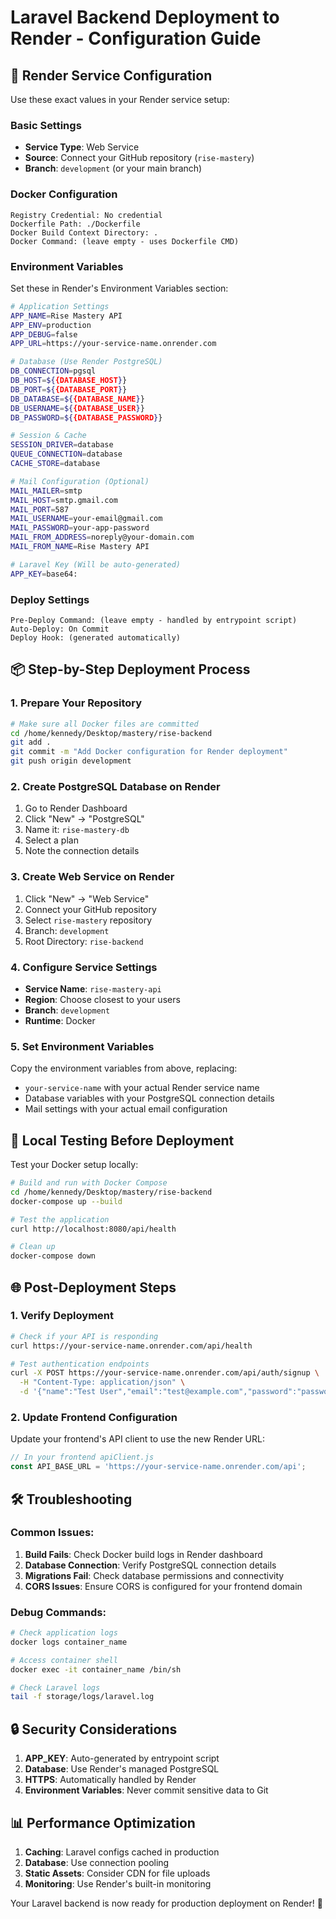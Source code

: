 # Laravel Backend Deployment to Render - Configuration Guide

## 🚀 **Render Service Configuration**

Use these exact values in your Render service setup:

### **Basic Settings**
- **Service Type**: Web Service
- **Source**: Connect your GitHub repository (`rise-mastery`)
- **Branch**: `development` (or your main branch)

### **Docker Configuration**
```
Registry Credential: No credential
Dockerfile Path: ./Dockerfile
Docker Build Context Directory: . 
Docker Command: (leave empty - uses Dockerfile CMD)
```

### **Environment Variables**
Set these in Render's Environment Variables section:

```bash
# Application Settings
APP_NAME=Rise Mastery API
APP_ENV=production
APP_DEBUG=false
APP_URL=https://your-service-name.onrender.com

# Database (Use Render PostgreSQL)
DB_CONNECTION=pgsql
DB_HOST=${{DATABASE_HOST}}
DB_PORT=${{DATABASE_PORT}}
DB_DATABASE=${{DATABASE_NAME}}
DB_USERNAME=${{DATABASE_USER}}
DB_PASSWORD=${{DATABASE_PASSWORD}}

# Session & Cache
SESSION_DRIVER=database
QUEUE_CONNECTION=database
CACHE_STORE=database

# Mail Configuration (Optional)
MAIL_MAILER=smtp
MAIL_HOST=smtp.gmail.com
MAIL_PORT=587
MAIL_USERNAME=your-email@gmail.com
MAIL_PASSWORD=your-app-password
MAIL_FROM_ADDRESS=noreply@your-domain.com
MAIL_FROM_NAME=Rise Mastery API

# Laravel Key (Will be auto-generated)
APP_KEY=base64:
```

### **Deploy Settings**
```
Pre-Deploy Command: (leave empty - handled by entrypoint script)
Auto-Deploy: On Commit
Deploy Hook: (generated automatically)
```

## 📦 **Step-by-Step Deployment Process**

### 1. **Prepare Your Repository**
```bash
# Make sure all Docker files are committed
cd /home/kennedy/Desktop/mastery/rise-backend
git add .
git commit -m "Add Docker configuration for Render deployment"
git push origin development
```

### 2. **Create PostgreSQL Database on Render**
1. Go to Render Dashboard
2. Click "New" → "PostgreSQL"
3. Name it: `rise-mastery-db`
4. Select a plan
5. Note the connection details

### 3. **Create Web Service on Render**
1. Click "New" → "Web Service"
2. Connect your GitHub repository
3. Select `rise-mastery` repository
4. Branch: `development`
5. Root Directory: `rise-backend`

### 4. **Configure Service Settings**
- **Service Name**: `rise-mastery-api`
- **Region**: Choose closest to your users
- **Branch**: `development`
- **Runtime**: Docker

### 5. **Set Environment Variables**
Copy the environment variables from above, replacing:
- `your-service-name` with your actual Render service name
- Database variables with your PostgreSQL connection details
- Mail settings with your actual email configuration

## 🔧 **Local Testing Before Deployment**

Test your Docker setup locally:

```bash
# Build and run with Docker Compose
cd /home/kennedy/Desktop/mastery/rise-backend
docker-compose up --build

# Test the application
curl http://localhost:8080/api/health

# Clean up
docker-compose down
```

## 🌐 **Post-Deployment Steps**

### 1. **Verify Deployment**
```bash
# Check if your API is responding
curl https://your-service-name.onrender.com/api/health

# Test authentication endpoints
curl -X POST https://your-service-name.onrender.com/api/auth/signup \
  -H "Content-Type: application/json" \
  -d '{"name":"Test User","email":"test@example.com","password":"password123"}'
```

### 2. **Update Frontend Configuration**
Update your frontend's API client to use the new Render URL:

```javascript
// In your frontend apiClient.js
const API_BASE_URL = 'https://your-service-name.onrender.com/api';
```

## 🛠 **Troubleshooting**

### Common Issues:

1. **Build Fails**: Check Docker build logs in Render dashboard
2. **Database Connection**: Verify PostgreSQL connection details
3. **Migrations Fail**: Check database permissions and connectivity
4. **CORS Issues**: Ensure CORS is configured for your frontend domain

### Debug Commands:
```bash
# Check application logs
docker logs container_name

# Access container shell
docker exec -it container_name /bin/sh

# Check Laravel logs
tail -f storage/logs/laravel.log
```

## 🔒 **Security Considerations**

1. **APP_KEY**: Auto-generated by entrypoint script
2. **Database**: Use Render's managed PostgreSQL
3. **HTTPS**: Automatically handled by Render
4. **Environment Variables**: Never commit sensitive data to Git

## 📊 **Performance Optimization**

1. **Caching**: Laravel configs cached in production
2. **Database**: Use connection pooling
3. **Static Assets**: Consider CDN for file uploads
4. **Monitoring**: Use Render's built-in monitoring

Your Laravel backend is now ready for production deployment on Render! 🎉